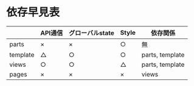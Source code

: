 # 依存早見表

|          | API通信 | グローバルstate | Style | 依存関係        |
| -------- | ------- | --------------- | ----- | --------------- |
| parts    | ×       | ×               | ○     | 無              |
| template | △       | ○               | ○     | parts, template |
| views    | ○       | ○               | △     | parts, template |
| pages    | ×       | ×               | ×     | views           |
